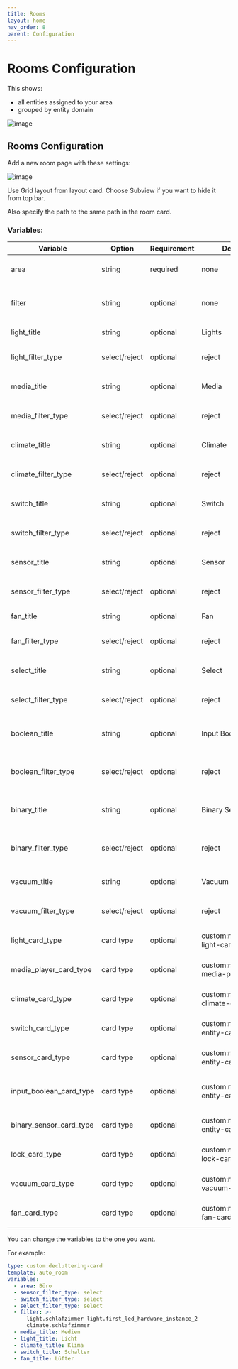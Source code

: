 ```yaml
---
title: Rooms
layout: home
nav_order: 8
parent: Configuration
---
```


# Rooms Configuration



This shows:
- all entities assigned to your area
- grouped by entity domain

![image](https://github.com/xBourner/auto-dash/assets/64064679/fef2027e-fa38-4f76-9775-a0032aeac672)

## Rooms Configuration

Add a new room page with these settings:

![image](https://github.com/xBourner/auto-dash/assets/64064679/27e410b3-1842-45cd-8f08-77a0a513f55d)

Use Grid layout from layout card.
Choose Subview if you want to hide it from top bar.

Also specify the path to the same path in the room card.

### Variables:

| Variable | Option | Requirement | Default | Description |
| ------------- | ------------- | ------------- | ------------- | ------------- |
| area | string | required | none | Define the area of all assigned entities |
| filter | string | optional | none | Define the entities you want to include/exclude |
| light_title | string | optional | Lights | Define the title for light entities |
| light_filter_type | select/reject | optional | reject | Define the filter type for light entities |
| media_title | string | optional | Media | Define the title for media entities |
| media_filter_type | select/reject | optional | reject | Define the filter type for media entities |
| climate_title | string | optional | Climate | Define the title for climate entities |
| climate_filter_type | select/reject | optional | reject | Define the filter type for climate entities |
| switch_title | string | optional | Switch | Define the title for switch entities |
| switch_filter_type | select/reject | optional | reject | Define the filter type for switch entities |
| sensor_title | string | optional | Sensor | Define the title for sensor entities |
| sensor_filter_type | select/reject  | optional | reject | Define the filter type for sensor entities |
| fan_title | string | optional | Fan | Define the title for fan entities |
| fan_filter_type | select/reject | optional | reject | Define the filter type for fan entities |
| select_title | string | optional | Select | Define the title for select entities |
| select_filter_type | select/reject | optional | reject | Define the filter type for select entities |
| boolean_title | string | optional | Input Boolean | Define the title for input_boolean entities |
| boolean_filter_type | select/reject | optional | reject | Define the filter type for input_boolean entities |
| binary_title | string | optional | Binary Sensor | Define the title for binary_sensor entities |
| binary_filter_type | select/reject| optional | reject | Define the filter type for binary_sensor entities |
| vacuum_title | string| optional | Vacuum | Define the title for vacuum entities |
| vacuum_filter_type | select/reject| optional | reject | Define the filter type for vacuum entities |
| light_card_type | card type | optional | custom:mushroom-light-card | Define the card type for light entities |
| media_player_card_type | card type | optional | custom:mushroom-media-player-card | Define the card type for media player entities |
| climate_card_type | card type | optional | custom:mushroom-climate-card | Define the card type for climate entities |
| switch_card_type | card type | optional | custom:mushroom-entity-card | Define the card type for switch entities |
| sensor_card_type | card type | optional | custom:mushroom-entity-card | Define the card type for sensor entities |
| input_boolean_card_type | card type | optional | custom:mushroom-entity-card | Define the card type for input boolean entities |
| binary_sensor_card_type | card type | optional | custom:mushroom-entity-card | Define the card type for binary sensor entities |
| lock_card_type | card type | optional | custom:mushroom-lock-card | Define the card type for lock entities |
| vacuum_card_type | card type | optional | custom:mushroom-vacuum-card | Define the card type for vacuum entities |
| fan_card_type | card type | optional | custom:mushroom-fan-card | Define the card type for fan entities |


You can change the variables to the one you want. 

For example:

```yaml
type: custom:decluttering-card
template: auto_room
variables:
  - area: Büro
  - sensor_filter_type: select
  - switch_filter_type: select
  - select_filter_type: select
  - filter: >-
      light.schlafzimmer light.first_led_hardware_instance_2
      climate.schlafzimmer 
  - media_title: Medien
  - light_title: Licht
  - climate_title: Klima
  - switch_title: Schalter
  - fan_title: Lüfter
```
